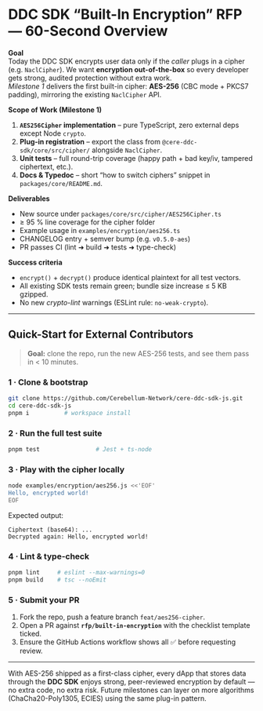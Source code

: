 # DDC SDK “Built-In Encryption” RFP — 60-Second Overview

**Goal**  
  Today the DDC SDK encrypts user data only if the *caller* plugs in a cipher (e.g. `NaclCipher`). We want **encryption out-of-the-box** so every developer gets strong, audited protection without extra work.  
  *Milestone 1* delivers the first built-in cipher: **AES-256** (CBC mode + PKCS7 padding), mirroring the existing `NaclCipher` API.

**Scope of Work (Milestone 1)**  
  1. **`AES256Cipher` implementation** – pure TypeScript, zero external deps except Node `crypto`.  
  2. **Plug-in registration** – export the class from `@cere-ddc-sdk/core/src/cipher/` alongside `NaclCipher`.  
  3. **Unit tests** – full round-trip coverage (happy path + bad key/iv, tampered ciphertext, etc.).  
  4. **Docs & Typedoc** – short “how to switch ciphers” snippet in `packages/core/README.md`.

**Deliverables**  
  * New source under `packages/core/src/cipher/AES256Cipher.ts`  
  * ≥ 95 % line coverage for the cipher folder  
  * Example usage in `examples/encryption/aes256.ts`  
  * CHANGELOG entry + semver bump (e.g. `v0.5.0-aes`)  
  * PR passes CI (lint ➜ build ➜ tests ➜ type-check)

**Success criteria**  
  * `encrypt()` + `decrypt()` produce identical plaintext for all test vectors.  
  * All existing SDK tests remain green; bundle size increase ≤ 5 KB gzipped.  
  * No new *crypto-lint* warnings (ESLint rule: `no-weak-crypto`).

---

## Quick-Start for External Contributors

> **Goal:** clone the repo, run the new AES-256 tests, and see them pass in < 10 minutes.

### 1 · Clone & bootstrap

```bash
git clone https://github.com/Cerebellum-Network/cere-ddc-sdk-js.git
cd cere-ddc-sdk-js
pnpm i          # workspace install
````

### 2 · Run the full test suite

```bash
pnpm test                # Jest + ts-node
```

### 3 · Play with the cipher locally

```bash
node examples/encryption/aes256.js <<'EOF'
Hello, encrypted world!
EOF
```

Expected output:

```
Ciphertext (base64): ...
Decrypted again: Hello, encrypted world!
```

### 4 · Lint & type-check

```bash
pnpm lint     # eslint --max-warnings=0
pnpm build    # tsc --noEmit
```

### 5 · Submit your PR

1. Fork the repo, push a feature branch `feat/aes256-cipher`.
2. Open a PR against **`rfp/built-in-encryption`** with the checklist template ticked.
3. Ensure the GitHub Actions workflow shows all ✅ before requesting review.

---

With AES-256 shipped as a first-class cipher, every dApp that stores data through the **DDC SDK** enjoys strong, peer-reviewed encryption by default — no extra code, no extra risk. Future milestones can layer on more algorithms (ChaCha20-Poly1305, ECIES) using the same plug-in pattern.

